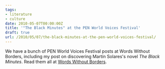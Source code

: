 ```yaml
---
tags:
- literature
- culture
date: 2010-05-07T00:00:00Z
title: '"The Black Minutes" at the PEN World Voices Festival' 
draft: true
url: /2010/05/07/the-black-minutes-at-the-pen-world-voices-festival/
---
```


We have a bunch of PEN World Voices Festival posts at Words Without Borders, including my post on discovering Martín Solares's novel <em>The Black Minutes</em>. Read them all at <a href="http://wordswithoutborders.org/dispatches/archives/category/pen-world-voices-festival/">Words Without Borders</a>.
